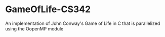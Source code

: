 # GameOfLife-CS342
An implementation of John Conway's Game of Life in C that is parallelized using the OopenMP module
